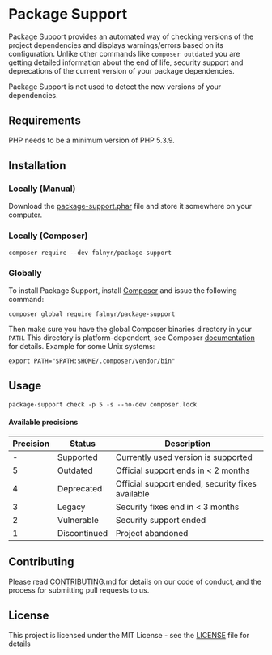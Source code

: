 # Package Support

Package Support provides an automated way of checking versions of the project dependencies and displays warnings/errors
based on its configuration. Unlike other commands like `composer outdated` you are getting detailed information about the 
end of life, security support and deprecations of the current version of your package dependencies.

Package Support is not used to detect the new versions of your dependencies.

## Requirements
PHP needs to be a minimum version of PHP 5.3.9.

## Installation

### Locally (Manual)

Download the [package-support.phar](#) file and store it somewhere on your computer.

### Locally (Composer)

```
composer require --dev falnyr/package-support
```

### Globally

To install Package Support, install [Composer](https://getcomposer.org/download/) and issue the following command:

```
composer global require falnyr/package-support
```

Then make sure you have the global Composer binaries directory in your `PATH`. This directory is platform-dependent, see Composer [documentation](https://getcomposer.org/doc/03-cli.md#composer-home) for details. Example for some Unix systems:

```
export PATH="$PATH:$HOME/.composer/vendor/bin"
```

## Usage

```
package-support check -p 5 -s --no-dev composer.lock
```

#### Available precisions

| Precision | Status       | Description                                      |
|-----------|--------------|--------------------------------------------------|
| -         | Supported    | Currently used version is supported              |
| 5         | Outdated     | Official support ends in < 2 months              |
| 4         | Deprecated   | Official support ended, security fixes available |
| 3         | Legacy       | Security fixes end in < 3 months                 |
| 2         | Vulnerable   | Security support ended                           |
| 1         | Discontinued | Project abandoned                                | 

## Contributing

Please read [CONTRIBUTING.md](https://gist.github.com/PurpleBooth/b24679402957c63ec426) for details on our code of conduct, and the process for submitting pull requests to us. 

## License

This project is licensed under the MIT License - see the [LICENSE](LICENSE) file for details